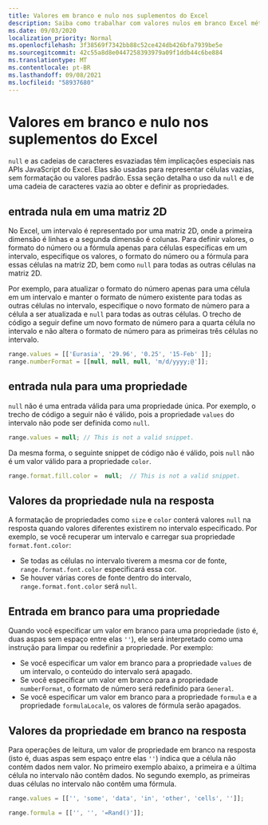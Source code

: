 ```yaml
---
title: Valores em branco e nulo nos suplementos do Excel
description: Saiba como trabalhar com valores nulos em branco Excel métodos e propriedades do modelo de objeto.
ms.date: 09/03/2020
localization_priority: Normal
ms.openlocfilehash: 3f38569f7342bb88c52ce424db426bfa7939be5e
ms.sourcegitcommit: 42c55a8d8e0447258393979a09f1ddb44c6be884
ms.translationtype: MT
ms.contentlocale: pt-BR
ms.lasthandoff: 09/08/2021
ms.locfileid: "58937680"
---
```

# <a name="blank-and-null-values-in-excel-add-ins"></a>Valores em branco e nulo nos suplementos do Excel

`null` e as cadeias de caracteres esvaziadas têm implicações especiais nas APIs JavaScript do Excel. Elas são usadas para representar células vazias, sem formatação ou valores padrão. Essa seção detalha o uso da `null` e de uma cadeia de caracteres vazia ao obter e definir as propriedades.

## <a name="null-input-in-2-d-array"></a>entrada nula em uma matriz 2D

No Excel, um intervalo é representado por uma matriz 2D, onde a primeira dimensão é linhas e a segunda dimensão é colunas. Para definir valores, o formato do número ou a fórmula apenas para células específicas em um intervalo, especifique os valores, o formato do número ou a fórmula para essas células na matriz 2D, bem como `null` para todas as outras células na matriz 2D.

Por exemplo, para atualizar o formato do número apenas para uma célula em um intervalo e manter o formato de número existente para todas as outras células no intervalo, especifique o novo formato de número para a célula a ser atualizada e `null` para todas as outras células. O trecho de código a seguir define um novo formato de número para a quarta célula no intervalo e não altera o formato de número para as primeiras três células no intervalo.

```js
range.values = [['Eurasia', '29.96', '0.25', '15-Feb' ]];
range.numberFormat = [[null, null, null, 'm/d/yyyy;@']];
```

## <a name="null-input-for-a-property"></a>entrada nula para uma propriedade

`null` não é uma entrada válida para uma propriedade única. Por exemplo, o trecho de código a seguir não é válido, pois a propriedade `values` do intervalo não pode ser definida como `null`.

```js
range.values = null; // This is not a valid snippet. 
```

Da mesma forma, o seguinte snippet de código não é válido, pois `null` não é um valor válido para a propriedade `color`.

```js
range.format.fill.color =  null;  // This is not a valid snippet. 
```

## <a name="null-property-values-in-the-response"></a>Valores da propriedade nula na resposta

A formatação de propriedades como `size` e `color` conterá valores `null` na resposta quando valores diferentes existirem no intervalo especificado. Por exemplo, se você recuperar um intervalo e carregar sua propriedade `format.font.color`:

* Se todas as células no intervalo tiverem a mesma cor de fonte, `range.format.font.color` especificará essa cor.
* Se houver várias cores de fonte dentro do intervalo, `range.format.font.color` será `null`.

## <a name="blank-input-for-a-property"></a>Entrada em branco para uma propriedade

Quando você especificar um valor em branco para uma propriedade (isto é, duas aspas sem espaço entre elas `''`), ele será interpretado como uma instrução para limpar ou redefinir a propriedade. Por exemplo:

* Se você especificar um valor em branco para a propriedade `values` de um intervalo, o conteúdo do intervalo será apagado.
* Se você especificar um valor em branco para a propriedade `numberFormat`, o formato de número será redefinido para `General`.
* Se você especificar um valor em branco para a propriedade `formula` e a propriedade `formulaLocale`, os valores de fórmula serão apagados.

## <a name="blank-property-values-in-the-response"></a>Valores da propriedade em branco na resposta

Para operações de leitura, um valor de propriedade em branco na resposta (isto é, duas aspas sem espaço entre elas `''`) indica que a célula não contém dados nem valor. No primeiro exemplo abaixo, a primeira e a última célula no intervalo não contêm dados. No segundo exemplo, as primeiras duas células no intervalo não contêm uma fórmula.

```js
range.values = [['', 'some', 'data', 'in', 'other', 'cells', '']];
```

```js
range.formula = [['', '', '=Rand()']];
```
